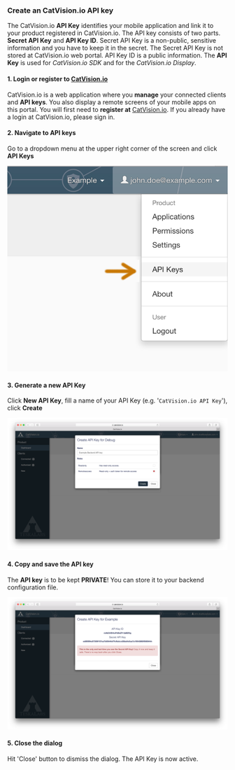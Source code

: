 ### Create an CatVision.io API key

The CatVision.io **API Key** identifies your mobile application and link it to your product registered in CatVision.io. The API key consists of two parts. **Secret API Key** and **API Key ID**. Secret API Key is a non-public, sensitive information and you have to keep it in the secret. The Secret API Key is not stored at CatVision.io web portal. API Key ID is a public information.  The **API Key** is used for _CatVision.io SDK_ and for the _CatVision.io Display_.

#### 1. Login or register to [CatVision.io](https://app.catvision.io/)

CatVision.io is a web application where you **manage** your connected clients and  **API keys**. You also display a remote screens of your mobile apps on this portal. You will first need to **register at** [CatVision.io](https://app.catvision.io/). If you already have a login at CatVision.io, please sign in.

#### 2. Navigate to API keys

Go to a dropdown menu at the upper right corner of the screen and click **API Keys**

![CatVision.io API Key Menu item](assets/cvio_add_apikey_menu2.png)

#### 3. Generate a new API Key

Click **New API Key**, fill a name of your API Key \(e.g. '`CatVision.io API Key`'\), click **Create**

![CatVision.io Create API Key dialog](assets/cvio_add_apikey.png)

#### 4. Copy and save the API key

The **API key** is to be kept **PRIVATE**! You can store it to your backend configuration file.

![CatVision.io API Key dialog](assets/cvio_add_apikey_done.png)


#### 5. Close the dialog

Hit 'Close' button to dismiss the dialog. The API Key is now active.